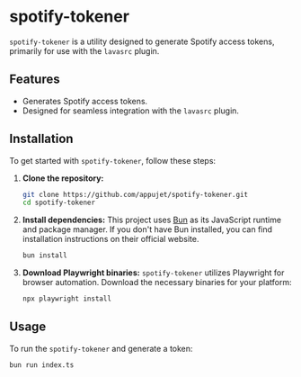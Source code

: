 # spotify-tokener

`spotify-tokener` is a utility designed to generate Spotify access tokens, primarily for use with the `lavasrc` plugin.

## Features

- Generates Spotify access tokens.
- Designed for seamless integration with the `lavasrc` plugin.

## Installation

To get started with `spotify-tokener`, follow these steps:

1.  **Clone the repository:**
    ```bash
    git clone https://github.com/appujet/spotify-tokener.git
    cd spotify-tokener
    ```

2.  **Install dependencies:**
    This project uses [Bun](https://bun.sh) as its JavaScript runtime and package manager. If you don't have Bun installed, you can find installation instructions on their official website.

    ```bash
    bun install
    ```

3.  **Download Playwright binaries:**
    `spotify-tokener` utilizes Playwright for browser automation. Download the necessary binaries for your platform:

    ```bash
    npx playwright install
    ```

## Usage

To run the `spotify-tokener` and generate a token:

```bash
bun run index.ts
```
